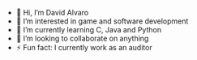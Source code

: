 - 👋 Hi, I’m David Alvaro
- 👀 I’m interested in game and software development 
- 🌱 I’m currently learning C, Java and Python
- 💞️ I’m looking to collaborate on anything
- ⚡ Fun fact: I currently work as an auditor
<!---
punkebiss/punkebiss is a ✨ special ✨ repository because its `README.md` (this file) appears on your GitHub profile.
You can click the Preview link to take a look at your changes.
--->
